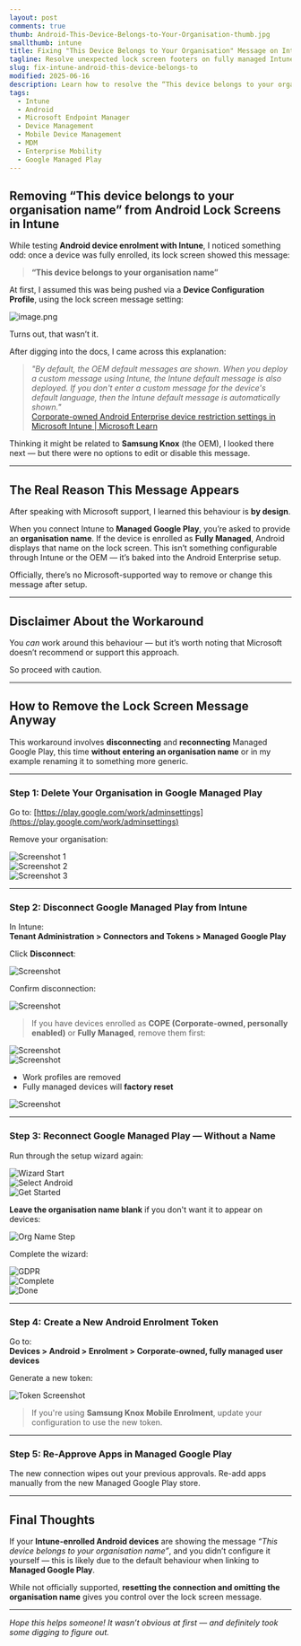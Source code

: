 ```yaml
---
layout: post
comments: true
thumb: Android-This-Device-Belongs-to-Your-Organisation-thumb.jpg
smallthumb: intune
title: Fixing "This Device Belongs to Your Organisation" Message on Intune Android Devices
tagline: Resolve unexpected lock screen footers on fully managed Intune Android Enterprise devices
slug: fix-intune-android-this-device-belongs-to
modified: 2025-06-16
description: Learn how to resolve the “This device belongs to your organisation” footer on Intune Android devices by resetting the Managed Google Play integration and reconnecting with a clean setup.
tags:
  - Intune
  - Android
  - Microsoft Endpoint Manager
  - Device Management
  - Mobile Device Management
  - MDM
  - Enterprise Mobility
  - Google Managed Play
---
```




## Removing “This device belongs to your organisation name” from Android Lock Screens in Intune

While testing **Android device enrolment with Intune**, I noticed something odd: once a device was fully enrolled, its lock screen showed this message:

> **“This device belongs to your organisation name”**

At first, I assumed this was being pushed via a **Device Configuration Profile**, using the lock screen message setting:

![image.png](/assets/images/2025-06-16-Andorid-Update-this-device-belongs-too/image-1411606f-9966-458c-8bc3-ed654aa706dc.png)

Turns out, that wasn’t it.

After digging into the docs, I came across this explanation:

> _"By default, the OEM default messages are shown. When you deploy a custom message using Intune, the Intune default message is also deployed. If you don't enter a custom message for the device's default language, then the Intune default message is automatically shown."_  
> [Corporate-owned Android Enterprise device restriction settings in Microsoft Intune | Microsoft Learn](https://learn.microsoft.com/en-us/intune/intune-service/configuration/device-restrictions-android-for-work?WT.mc_id=Portal-Microsoft_Intune_DeviceSettings)

Thinking it might be related to **Samsung Knox** (the OEM), I looked there next — but there were no options to edit or disable this message.

---

## The Real Reason This Message Appears

After speaking with Microsoft support, I learned this behaviour is **by design**.

When you connect Intune to **Managed Google Play**, you’re asked to provide an **organisation name**. If the device is enrolled as **Fully Managed**, Android displays that name on the lock screen. This isn’t something configurable through Intune or the OEM — it’s baked into the Android Enterprise setup.

Officially, there’s no Microsoft-supported way to remove or change this message after setup.

---

## Disclaimer About the Workaround

You *can* work around this behaviour — but it’s worth noting that Microsoft doesn’t recommend or support this approach. 

So proceed with caution.

---

## How to Remove the Lock Screen Message Anyway

This workaround involves **disconnecting** and **reconnecting** Managed Google Play, this time **without entering an organisation name** or in my example renaming it to something more generic.

---

### Step 1: Delete Your Organisation in Google Managed Play

Go to: [https://play.google.com/work/adminsettings](https://play.google.com/work/adminsettings)

Remove your organisation:

![Screenshot 1](/assets/images/2025-06-16-Andorid-Update-this-device-belongs-too/Screenshot%202025-06-13%20102828-e4210e83-c4d6-4ac6-99ed-1e6db0c12920.png)  
![Screenshot 2](/assets/images/2025-06-16-Andorid-Update-this-device-belongs-too/Screenshot%202025-06-13%20102838-5aa62784-5a73-42b2-8fc4-b472dacd486e.png)  
![Screenshot 3](/assets/images/2025-06-16-Andorid-Update-this-device-belongs-too/Screenshot%202025-06-13%20103551-f9747e8a-c6a8-4328-a384-ed196f3c966a.png)

---

### Step 2: Disconnect Google Managed Play from Intune

In Intune:  
**Tenant Administration > Connectors and Tokens > Managed Google Play**

Click **Disconnect**:

![Screenshot](/assets/images/2025-06-16-Andorid-Update-this-device-belongs-too/Screenshot%202025-06-13%20103828-6a7ceda7-c8d6-433c-8e5e-d1878bae6d7f.png)

Confirm disconnection:

![Screenshot](/assets/images/2025-06-16-Andorid-Update-this-device-belongs-too/Screenshot%202025-06-13%20103909-ea07f292-7172-43e8-bc5d-a15c717ded67.png)

> If you have devices enrolled as **COPE (Corporate-owned, personally enabled)** or **Fully Managed**, remove them first:

![Screenshot](/assets/images/2025-06-16-Andorid-Update-this-device-belongs-too/Screenshot%202025-06-13%20103949-f90aedc1-f36f-4d38-a87c-dccce2709b7c.png)  
![Screenshot](/assets/images/2025-06-16-Andorid-Update-this-device-belongs-too/Screenshot%202025-06-13%20104014-8ef599c1-997c-4795-808b-8d43701f418f.png)

- Work profiles are removed  
- Fully managed devices will **factory reset**

![Screenshot](/assets/images/2025-06-16-Andorid-Update-this-device-belongs-too/Screenshot%202025-06-13%20104242-b162bff1-90a2-4a60-b40e-a6103f73d764.png)

---

### Step 3: Reconnect Google Managed Play — Without a Name

Run through the setup wizard again:

![Wizard Start](/assets/images/2025-06-16-Andorid-Update-this-device-belongs-too/Screenshot%202025-06-13%20104256-28f846d8-aa4a-4db7-8106-97449f38b3e4.png)  
![Select Android](/assets/images/2025-06-16-Andorid-Update-this-device-belongs-too/Screenshot%202025-06-13%20104333-7c709da1-3806-4449-beb6-13de7f74311d.png)  
![Get Started](/assets/images/2025-06-16-Andorid-Update-this-device-belongs-too/Screenshot%202025-06-13%20104346-6b36dddd-b954-4f7c-9035-0e684f3c4acb.png)

**Leave the organisation name blank** if you don't want it to appear on devices:

![Org Name Step](/assets/images/2025-06-16-Andorid-Update-this-device-belongs-too/Screenshot%202025-06-13%20104409-a51940a8-4607-4bd6-baff-cf664f6eb408.png)

Complete the wizard:

![GDPR](/assets/images/2025-06-16-Andorid-Update-this-device-belongs-too/Screenshot%202025-06-13%20104420-13aa7ddd-d2df-495d-a405-4f15d89fda9e.png)  
![Complete](/assets/images/2025-06-16-Andorid-Update-this-device-belongs-too/Screenshot%202025-06-13%20104502-88fdc1e9-2b01-46dc-bea1-5f1a917050b1.png)  
![Done](/assets/images/2025-06-16-Andorid-Update-this-device-belongs-too/Screenshot%202025-06-13%20104523-c4ab1810-04bd-4d04-91b0-dad3be229849.png)

---

### Step 4: Create a New Android Enrolment Token

Go to:  
**Devices > Android > Enrolment > Corporate-owned, fully managed user devices**

Generate a new token:

![Token Screenshot](/assets/images/2025-06-16-Andorid-Update-this-device-belongs-too/image-0e75f655-3748-4064-9b67-6a0bef9b74f9.png)

> If you're using **Samsung Knox Mobile Enrolment**, update your configuration to use the new token.

---

### Step 5: Re-Approve Apps in Managed Google Play

The new connection wipes out your previous approvals. Re-add apps manually from the new Managed Google Play store.

---

## Final Thoughts

If your **Intune-enrolled Android devices** are showing the message _“This device belongs to your organisation name”_, and you didn’t configure it yourself — this is likely due to the default behaviour when linking to **Managed Google Play**.

While not officially supported, **resetting the connection and omitting the organisation name** gives you control over the lock screen message.

---

*Hope this helps someone! It wasn’t obvious at first — and definitely took some digging to figure out.*
